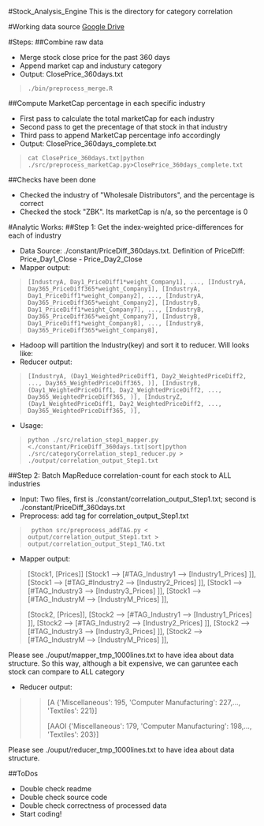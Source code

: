 #Stock_Analysis_Engine
This is the directory for category correlation

#Working data source
[Google Drive](https://drive.google.com/open?id=0BzG5zLRRrgKwfkthYmJhdW94aUE1QVpDeTN4bnhsVDJuNmJSZ1d2aElaSExJaUVpWWs5ZDg&authuser=0)

#Steps:
##Combine raw data
- Merge stock close price for the past 360 days
- Append market cap and industury category
- Output: ClosePrice_360days.txt

>`./bin/preprocess_merge.R`

##Compute MarketCap percentage in each specific industry
- First pass to calculate the total marketCap for each industry
- Second pass to get the precentage of that stock in that industry
- Third pass to append MarketCap percentage info accordingly
- Output: ClosePrice_360days_complete.txt

>`cat ClosePrice_360days.txt|python ./src/preprocess_marketCap.py>ClosePrice_360days_complete.txt`

##Checks have been done
- Checked the industry of "Wholesale Distributors", and the percentage is correct
- Checked the stock "ZBK". Its marketCap is n/a, so the percentage is 0

#Analytic Works:
##Step 1: Get the index-weighted price-differences for each of industry
- Data Source: ./constant/PriceDiff_360days.txt. Definition of PriceDiff: Price_Day1_Close - Price_Day2_Close
- Mapper output:

>`[IndustryA, Day1_PriceDiff1*weight_Company1], ..., [IndustryA, Day365_PriceDiff365*weight_Company1],
[IndustryA, Day1_PriceDiff1*weight_Company2], ..., [IndustryA, Day365_PriceDiff365*weight_Company2],
[IndustryB, Day1_PriceDiff1*weight_Company7], ..., [IndustryB, Day365_PriceDiff365*weight_Company7],
[IndustryB, Day1_PriceDiff1*weight_Company8], ..., [IndustryB, Day365_PriceDiff365*weight_Company8],`

- Hadoop will partition the Industry(key) and sort it to reducer. Will looks like:
- Reducer output: 

>`[IndustryA, (Day1_WeightedPriceDiff1, Day2_WeightedPriceDiff2, ..., Day365_WeightedPriceDiff365, )],
[IndustryB, (Day1_WeightedPriceDiff1, Day2_WeightedPriceDiff2, ..., Day365_WeightedPriceDiff365, )],
[IndustryZ, (Day1_WeightedPriceDiff1, Day2_WeightedPriceDiff2, ..., Day365_WeightedPriceDiff365, )],`

- Usage:

>`python ./src/relation_step1_mapper.py <./constant/PriceDiff_360days.txt|sort|python ./src/categoryCorrelation_step1_reducer.py > ./output/correlation_output_Step1.txt`

##Step 2: Batch MapReduce correlation-count for each stock to ALL industries
- Input: Two files, first is ./constant/correlation_output_Step1.txt; second is ./constant/PriceDiff_360days.txt
- Preprocess: add tag for correlation_output_Step1.txt
>` python src/preprocess_addTAG.py < output/correlation_output_Step1.txt > output/correlation_output_Step1_TAG.txt`

- Mapper output:
>[Stock1, [Prices]]  [Stock1 --> [#TAG_Industry1 --> [Industry1_Prices] ]],  
>[Stock1 --> [#TAG_#Industry2 --> [Industry2_Prices] ]],
>[Stock1 --> [#TAG_Industry3 --> [Industry3_Prices] ]],
>[Stock1 --> [#TAG_IndustryM --> [IndustryM_Prices] ]],
>
>[Stock2, [Prices]],
>[Stock2 --> [#TAG_Industry1 --> [Industry1_Prices] ]],
>[Stock2 --> [#TAG_Industry2 --> [Industry2_Prices] ]],
>[Stock2 --> [#TAG_Industry3 --> [Industry3_Prices] ]],
>[Stock2 --> [#TAG_IndustryM --> [IndustryM_Prices] ]],

Please see ./ouput/mapper_tmp_1000lines.txt to have idea about data structure.
So this way, although a bit expensive, we can garuntee each stock can compare to ALL category

- Reducer output:

>>[A	{'Miscellaneous': 195, 'Computer Manufacturing': 227,..., 'Textiles': 221}]
>>
>>[AAOI	{'Miscellaneous': 179, 'Computer Manufacturing': 198,..., 'Textiles': 203}]

Please see ./ouput/reducer_tmp_1000lines.txt to have idea about data structure.


##ToDos
- Double check readme
- Double check source code
- Double check correctness of processed data
- Start coding!